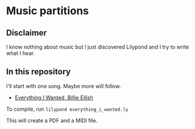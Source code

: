 # Music partitions

## Disclaimer

I know nothing about music but I just discovered Lilypond and I try to write what I hear.

## In this repository

I'll start with one song. Maybe more will follow.


- [Everything I Wanted, Billie Eilish](everything_i_wanted.ly)

To compile, run
`lilypond everything_i_wanted.ly`

This will create a PDF and a MIDI file.
